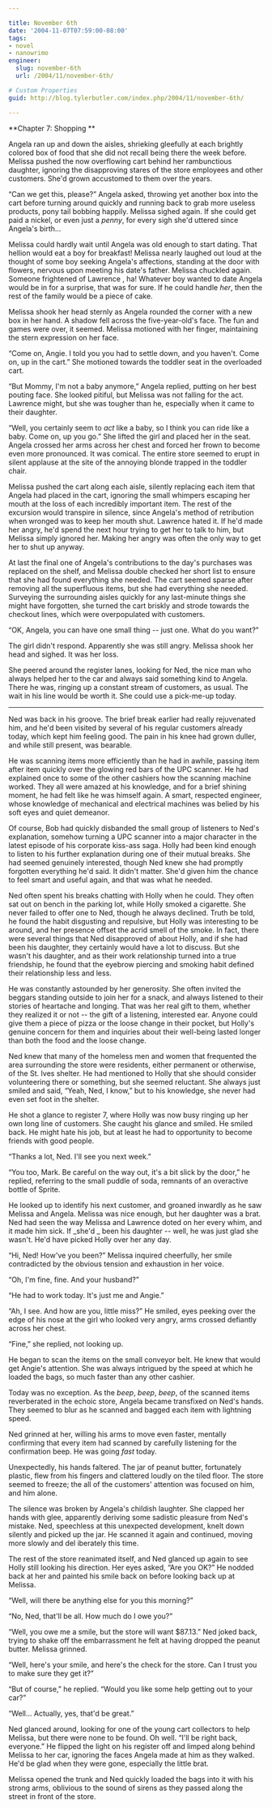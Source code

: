 ```yaml
---

title: November 6th
date: '2004-11-07T07:59:00-08:00'
tags:
- novel
- nanowrimo
engineer:
  slug: november-6th
  url: /2004/11/november-6th/

# Custom Properties
guid: http://blog.tylerbutler.com/index.php/2004/11/november-6th/

---
```


**Chapter 7: Shopping **

Angela ran up and down the aisles, shrieking gleefully at each brightly
colored box of food that she did not recall being there the week before.
Melissa pushed the now overflowing cart behind her rambunctious daughter,
ignoring the disapproving stares of the store employees and other customers.
She'd grown accustomed to them over the years.

“Can we get this, please?” Angela asked, throwing yet another box into the
cart before turning around quickly and running back to grab more useless
products, pony tail bobbing happily. Melissa sighed again. If she could get
paid a nickel, or even just a _penny_, for every sigh she'd uttered since
Angela's birth...

Melissa could hardly wait until Angela was old enough to start dating. That
hellion would eat a boy for breakfast! Melissa nearly laughed out loud at the
thought of some boy seeking Angela's affections, standing at the door with
flowers, nervous upon meeting his date's father. Melissa chuckled again.
Someone frightened of Lawrence , ha! Whatever boy wanted to date Angela would
be in for a surprise, that was for sure. If he could handle _her_, then the
rest of the family would be a piece of cake.

Melissa shook her head sternly as Angela rounded the corner with a new box
in her hand. A shadow fell across the five-year-old's face. The fun and games
were over, it seemed. Melissa motioned with her finger, maintaining the stern
expression on her face.

“Come on, Angie. I told you you had to settle down, and you haven't. Come
on, up in the cart.” She motioned towards the toddler seat in the overloaded
cart.

“But Mommy, I'm not a baby anymore,” Angela replied, putting on her best
pouting face. She looked pitiful, but Melissa was not falling for the act.
Lawrence might, but she was tougher than he, especially when it came to their
daughter.

“Well, you certainly seem to _act_ like a baby, so I think you can ride
like a baby. Come on, up you go.” She lifted the girl and placed her in the
seat. Angela crossed her arms across her chest and forced her frown to become
even more pronounced. It was comical. The entire store seemed to erupt in
silent applause at the site of the annoying blonde trapped in the toddler
chair.

Melissa pushed the cart along each aisle, silently replacing each item that
Angela had placed in the cart, ignoring the small whimpers escaping her mouth
at the loss of each incredibly important item. The rest of the excursion would
transpire in silence, since Angela's method of retribution when wronged was to
keep her mouth shut. Lawrence hated it. If he'd made her angry, he'd spend the
next hour trying to get her to talk to him, but Melissa simply ignored her.
Making her angry was often the only way to get her to shut up anyway.

At last the final one of Angela's contributions to the day's purchases was
replaced on the shelf, and Melissa double checked her short list to ensure
that she had found everything she needed. The cart seemed sparse after
removing all the superfluous items, but she had everything she needed.
Surveying the surrounding aisles quickly for any last-minute things she might
have forgotten, she turned the cart briskly and strode towards the checkout
lines, which were overpopulated with customers.

“OK, Angela, you can have one small thing -- just one. What do you want?”

The girl didn't respond. Apparently she was still angry. Melissa shook her
head and sighed. It was her loss.

She peered around the register lanes, looking for Ned, the nice man who
always helped her to the car and always said something kind to Angela. There
he was, ringing up a constant stream of customers, as usual. The wait in his
line would be worth it. She could use a pick-me-up today.

* * *

Ned was back in his groove. The brief break earlier had really rejuvenated
him, and he'd been visited by several of his regular customers already today,
which kept him feeling good. The pain in his knee had grown duller, and while
still present, was bearable.

He was scanning items more efficiently than he had in awhile, passing item
after item quickly over the glowing red bars of the UPC scanner. He had
explained once to some of the other cashiers how the scanning machine worked.
They all were amazed at his knowledge, and for a brief shining moment, he had
felt like he was himself again. A smart, respected engineer, whose knowledge
of mechanical and electrical machines was belied by his soft eyes and quiet
demeanor.

Of course, Bob had quickly disbanded the small group of listeners to Ned's
explanation, somehow turning a UPC scanner into a major character in the
latest episode of his corporate kiss-ass saga. Holly had been kind enough to
listen to his further explanation during one of their mutual breaks. She had
seemed genuinely interested, though Ned knew she had promptly forgotten
everything he'd said. It didn't matter. She'd given him the chance to feel
smart and useful again, and that was what he needed.

Ned often spent his breaks chatting with Holly when he could. They often sat
out on bench in the parking lot, while Holly smoked a cigarette. She never
failed to offer one to Ned, though he always declined. Truth be told, he found
the habit disgusting and repulsive, but Holly was interesting to be around,
and her presence offset the acrid smell of the smoke. In fact, there were
several things that Ned disapproved of about Holly, and if she had been his
daughter, they certainly would have a lot to discuss. But she wasn't his
daughter, and as their work relationship turned into a true friendship, he
found that the eyebrow piercing and smoking habit defined their relationship
less and less.

He was constantly astounded by her generosity. She often invited the beggars
standing outside to join her for a snack, and always listened to their stories
of heartache and longing. That was her real gift to them, whether they
realized it or not -- the gift of a listening, interested ear. Anyone could
give them a piece of pizza or the loose change in their pocket, but Holly's
genuine concern for them and inquiries about their well-being lasted longer
than both the food and the loose change.

Ned knew that many of the homeless men and women that frequented the area
surrounding the store were residents, either permanent or otherwise, of the
St. Ives shelter. He had mentioned to Holly that she should consider
volunteering there or something, but she seemed reluctant. She always just
smiled and said, “Yeah, Ned, I know,” but to his knowledge, she never had even
set foot in the shelter.

He shot a glance to register 7, where Holly was now busy ringing up her own
long line of customers. She caught his glance and smiled. He smiled back. He
might hate his job, but at least he had to opportunity to become friends with
good people.

“Thanks a lot, Ned. I'll see you next week.”

“You too, Mark. Be careful on the way out, it's a bit slick by the door,” he
replied, referring to the small puddle of soda, remnants of an overactive
bottle of Sprite.

He looked up to identify his next customer, and groaned inwardly as he saw
Melissa and Angela. Melissa was nice enough, but her daughter was a brat. Ned
had seen the way Melissa and Lawrence doted on her every whim, and it made him
sick. If _she'd _ been his daughter -- well, he was just glad she wasn't. He'd
have picked Holly over her any day.

“Hi, Ned! How've you been?” Melissa inquired cheerfully, her smile
contradicted by the obvious tension and exhaustion in her voice.

“Oh, I'm fine, fine. And your husband?”

“He had to work today. It's just me and Angie.”

“Ah, I see. And how are you, little miss?” He smiled, eyes peeking over the
edge of his nose at the girl who looked very angry, arms crossed defiantly
across her chest.

“Fine,” she replied, not looking up.

He began to scan the items on the small conveyor belt. He knew that would
get Angie's attention. She was always intrigued by the speed at which he
loaded the bags, so much faster than any other cashier.

Today was no exception. As the _beep_, _beep_, _beep_, of the scanned
items reverberated in the echoic store, Angela became transfixed on Ned's
hands. They seemed to blur as he scanned and bagged each item with lightning
speed.

Ned grinned at her, willing his arms to move even faster, mentally
confirming that every item had scanned by carefully listening for the
confirmation beep. He was going _fast_ today.

Unexpectedly, his hands faltered. The jar of peanut butter, fortunately
plastic, flew from his fingers and clattered loudly on the tiled floor. The
store seemed to freeze; the all of the customers' attention was focused on
him, and him alone.

The silence was broken by Angela's childish laughter. She clapped her hands
with glee, apparently deriving some sadistic pleasure from Ned's mistake. Ned,
speechless at this unexpected development, knelt down silently and picked up
the jar. He scanned it again and continued, moving more slowly and del
iberately this time.

The rest of the store reanimated itself, and Ned glanced up again to see
Holly still looking his direction. Her eyes asked, “Are you OK?” He nodded
back at her and painted his smile back on before looking back up at Melissa.

“Well, will there be anything else for you this morning?”

“No, Ned, that'll be all. How much do I owe you?”

“Well, you owe me a smile, but the store will want $87.13.” Ned joked back,
trying to shake off the embarrassment he felt at having dropped the peanut
butter. Melissa grinned.

“Well, here's your smile, and here's the check for the store. Can I trust
you to make sure they get it?”

“But of course,” he replied. “Would you like some help getting out to your
car?”

“Well... Actually, yes, that'd be great.”

Ned glanced around, looking for one of the young cart collectors to help
Melissa, but there were none to be found. Oh well. “I'll be right back,
everyone.” He flipped the light on his register off and limped along behind
Melissa to her car, ignoring the faces Angela made at him as they walked. He'd
be glad when they were gone, especially the little brat.

Melissa opened the trunk and Ned quickly loaded the bags into it with his
strong arms, oblivious to the sound of sirens as they passed along the street
in front of the store.

